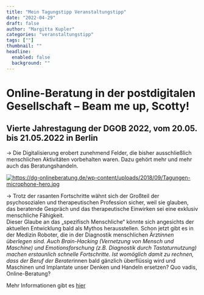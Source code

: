 ```yaml
---
title: "Mein Tagungstipp Veranstaltungstipp"
date: "2022-04-29"
draft: false
author: "Margitta Kupler"
categories: "veranstaltungstipp"
tags: [""]
thumbnail: ""
headline:
  enabled: false
  background: ""
---
```


# Online-Beratung in der postdigitalen Gesellschaft – Beam me up, Scotty!

## Vierte Jahrestagung der DGOB 2022, vom 20.05. bis 21.05.2022 in Berlin

→ Die Digitalisierung erobert zunehmend Felder, die bisher ausschließlich
menschlichen Aktivitäten vorbehalten waren. Dazu gehört mehr und mehr auch das
Beratungshandeln.

<!--more-->

[![https://dg-onlineberatung.de/wp-content/uploads/2018/09/Tagungen-
microphone-hero.jpg](https://dg-onlineberatung.de/wp-content/uploads/2018/09/Tagungen-microphone-hero.jpg)](https://dg-onlineberatung.de/tagungen/)

→ Trotz der rasanten Fortschritte wähnt sich der Großteil der psychosozialen
und therapeutischen Profession sicher, weil sie glauben, das beratende
Gespräch und das therapeutische Einwirken sei eine exklusiv menschliche
Fähigkeit.  
Dieser Glaube an das „spezifisch Menschliche“ könnte sich angesichts der
aktuellen Entwicklung bald als Mythos herausstellen. Schon jetzt gibt es in
der Medizin Roboter, die in der Diagnostik menschlichen Ärzt*innen überlegen
sind. Auch Brain-Hacking (Vernetzung von Mensch und Maschine) und
Emotionsforschung (z.B. Diagnostik durch Tastaturnutzung) machen erstaunlich
schnelle Fortschritte. Ist womöglich damit zu rechnen, dass der Beruf der
Berater*innen bald gänzlich überflüssig wird und Maschinen und Implantate
unser Denken und Handeln ersetzen? Quo vadis, Online-Beratung?

Mehr Informationen gibt es [hier](https://dg-onlineberatung.de/tagungen/
"Digitaltag")

